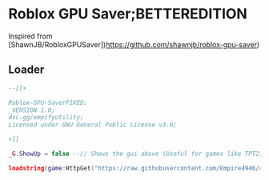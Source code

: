 # Roblox GPU Saver;BETTEREDITION
Inspired from [ShawnJB/RobloxGPUSaver])https://github.com/shawnjb/roblox-gpu-saver)

## Loader
```lua
--[[+

Roblox-GPU-SaverFIXED;
_VERSION 1.0;
dsc.gg/empifyutility;
Licensed under GNU General Public License v3.0;

+]]

_G.ShowUp = false --// Shows the gui above (Useful for games like TPT2)

loadstring(game:HttpGet("https://raw.githubusercontent.com/Empire4946/roblox-gpu-saverBETTER/main/handler/main.txt"))()
```
